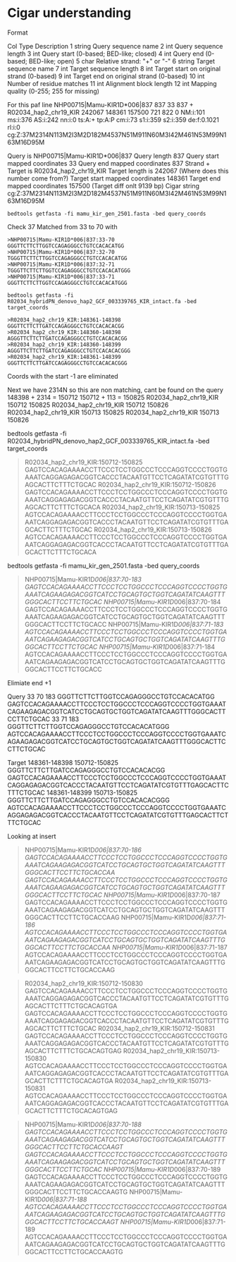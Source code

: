 # Cigar understanding

Format

Col 	Type 	Description
1 	string 	Query sequence name
2 	int 	Query sequence length
3 	int 	Query start (0-based; BED-like; closed)
4 	int 	Query end (0-based; BED-like; open)
5 	char 	Relative strand: "+" or "-"
6 	string 	Target sequence name
7 	int 	Target sequence length
8 	int 	Target start on original strand (0-based)
9 	int 	Target end on original strand (0-based)
10 	int 	Number of residue matches
11 	int 	Alignment block length
12 	int 	Mapping quality (0-255; 255 for missing)

For this paf line
NHP00715|Mamu-KIR1D*006|837	837	33	837	+	R02034_hap2_chr19_KIR	242067	148361	157500	721	822	0	NM:i:101	ms:i:376	AS:i:242	nn:i:0	ts:A:+	tp:A:P	cm:i:73	s1:i:359	s2:i:359	de:f:0.1021	rl:i:0	cg:Z:37M2314N113M2I3M2D182M4537N51M911N60M3I42M461N53M99N163M16D95M

Query is NHP00715|Mamu-KIR1D*006|837
Query length 837
Query start mapped coordinates 33
Query end mapped coordinates 837
Strand +
Target is R02034_hap2_chr19_KIR
Target length is 242067 (Where does this number come from?)
Target start mapped coordinates 148361
Target end mapped coordinates 157500 (Target diff onlt 9139 bp)
Cigar string cg:Z:37M2314N113M2I3M2D182M4537N51M911N60M3I42M461N53M99N163M16D95M

```
bedtools getfasta -fi mamu_kir_gen_2501.fasta -bed query_coords
```

Check 37 Matched from 33 to 70 with

```
>NHP00715|Mamu-KIR1D*006|837:33-70
GGGTTCTTCTTGGTCCAGAGGGCCTGTCCACACATGG
>NHP00715|Mamu-KIR1D*006|837:32-70
TGGGTTCTTCTTGGTCCAGAGGGCCTGTCCACACATGG
>NHP00715|Mamu-KIR1D*006|837:32-71
TGGGTTCTTCTTGGTCCAGAGGGCCTGTCCACACATGGG
>NHP00715|Mamu-KIR1D*006|837:33-71
GGGTTCTTCTTGGTCCAGAGGGCCTGTCCACACATGGG
```

```
bedtools getfasta -fi R02034_hybridPN_denovo_hap2_GCF_003339765_KIR_intact.fa -bed target_coords
```
```
>R02034_hap2_chr19_KIR:148361-148398
GGGTTCTTCTTGATCCAGAGGGCCTGTCCACACACGG
>R02034_hap2_chr19_KIR:148360-148398
AGGGTTCTTCTTGATCCAGAGGGCCTGTCCACACACGG
>R02034_hap2_chr19_KIR:148360-148399
AGGGTTCTTCTTGATCCAGAGGGCCTGTCCACACACGGG
>R02034_hap2_chr19_KIR:148361-148399
GGGTTCTTCTTGATCCAGAGGGCCTGTCCACACACGGG
```
Coords with the start -1 are eliminated

Next we have 2314N so this are non matching, cant be found on the query
148398 + 2314 = 150712
150712 + 113 = 150825
R02034_hap2_chr19_KIR   150712  150825
R02034_hap2_chr19_KIR   150712  150826
R02034_hap2_chr19_KIR   150713  150825
R02034_hap2_chr19_KIR   150713  150826

bedtools getfasta -fi R02034_hybridPN_denovo_hap2_GCF_003339765_KIR_intact.fa -bed target_coords 
>R02034_hap2_chr19_KIR:150712-150825
GAGTCCACAGAAAACCTTCCCTCCTGGCCCTCCCAGGTCCCCTGGTGAAATCAGGAGAGACGGTCACCCTACAATGTTCCTCAGATATCGTGTTTGAGCACTTCTTTCTGCAC
>R02034_hap2_chr19_KIR:150712-150826
GAGTCCACAGAAAACCTTCCCTCCTGGCCCTCCCAGGTCCCCTGGTGAAATCAGGAGAGACGGTCACCCTACAATGTTCCTCAGATATCGTGTTTGAGCACTTCTTTCTGCACA
>R02034_hap2_chr19_KIR:150713-150825
AGTCCACAGAAAACCTTCCCTCCTGGCCCTCCCAGGTCCCCTGGTGAAATCAGGAGAGACGGTCACCCTACAATGTTCCTCAGATATCGTGTTTGAGCACTTCTTTCTGCAC
>R02034_hap2_chr19_KIR:150713-150826
AGTCCACAGAAAACCTTCCCTCCTGGCCCTCCCAGGTCCCCTGGTGAAATCAGGAGAGACGGTCACCCTACAATGTTCCTCAGATATCGTGTTTGAGCACTTCTTTCTGCACA

bedtools getfasta -fi mamu_kir_gen_2501.fasta -bed query_coords
>NHP00715|Mamu-KIR1D*006|837:70-183
GAGTCCACAGAAAACCTTCCCTCCTGGCCCTCCCAGGTCCCCTGGTGAAATCAGAAGAGACGGTCATCCTGCAGTGCTGGTCAGATATCAAGTTTGGGCACTTCCTTCTGCAC
>NHP00715|Mamu-KIR1D*006|837:70-184
GAGTCCACAGAAAACCTTCCCTCCTGGCCCTCCCAGGTCCCCTGGTGAAATCAGAAGAGACGGTCATCCTGCAGTGCTGGTCAGATATCAAGTTTGGGCACTTCCTTCTGCACC
>NHP00715|Mamu-KIR1D*006|837:71-183
AGTCCACAGAAAACCTTCCCTCCTGGCCCTCCCAGGTCCCCTGGTGAAATCAGAAGAGACGGTCATCCTGCAGTGCTGGTCAGATATCAAGTTTGGGCACTTCCTTCTGCAC
>NHP00715|Mamu-KIR1D*006|837:71-184
AGTCCACAGAAAACCTTCCCTCCTGGCCCTCCCAGGTCCCCTGGTGAAATCAGAAGAGACGGTCATCCTGCAGTGCTGGTCAGATATCAAGTTTGGGCACTTCCTTCTGCACC

Elimiate end +1

Query 
33 70 183
GGGTTCTTCTTGGTCCAGAGGGCCTGTCCACACATGG GAGTCCACAGAAAACCTTCCCTCCTGGCCCTCCCAGGTCCCCTGGTGAAATCAGAAGAGACGGTCATCCTGCAGTGCTGGTCAGATATCAAGTTTGGGCACTTCCTTCTGCAC
33 71 183
GGGTTCTTCTTGGTCCAGAGGGCCTGTCCACACATGGG AGTCCACAGAAAACCTTCCCTCCTGGCCCTCCCAGGTCCCCTGGTGAAATCAGAAGAGACGGTCATCCTGCAGTGCTGGTCAGATATCAAGTTTGGGCACTTCCTTCTGCAC

Target 
148361-148398 150712-150825
GGGTTCTTCTTGATCCAGAGGGCCTGTCCACACACGG GAGTCCACAGAAAACCTTCCCTCCTGGCCCTCCCAGGTCCCCTGGTGAAATCAGGAGAGACGGTCACCCTACAATGTTCCTCAGATATCGTGTTTGAGCACTTCTTTCTGCAC
148361-148399 150713-150825
GGGTTCTTCTTGATCCAGAGGGCCTGTCCACACACGGG AGTCCACAGAAAACCTTCCCTCCTGGCCCTCCCAGGTCCCCTGGTGAAATCAGGAGAGACGGTCACCCTACAATGTTCCTCAGATATCGTGTTTGAGCACTTCTTTCTGCAC

Looking at insert
>NHP00715|Mamu-KIR1D*006|837:70-186
GAGTCCACAGAAAACCTTCCCTCCTGGCCCTCCCAGGTCCCCTGGTGAAATCAGAAGAGACGGTCATCCTGCAGTGCTGGTCAGATATCAAGTTTGGGCACTTCCTTCTGCACCAA
GAGTCCACAGAAAACCTTCCCTCCTGGCCCTCCCAGGTCCCCTGGTGAAATCAGAAGAGACGGTCATCCTGCAGTGCTGGTCAGATATCAAGTTTGGGCACTTCCTTCTGCAC
>NHP00715|Mamu-KIR1D*006|837:70-187
GAGTCCACAGAAAACCTTCCCTCCTGGCCCTCCCAGGTCCCCTGGTGAAATCAGAAGAGACGGTCATCCTGCAGTGCTGGTCAGATATCAAGTTTGGGCACTTCCTTCTGCACCAAG
>NHP00715|Mamu-KIR1D*006|837:71-186
AGTCCACAGAAAACCTTCCCTCCTGGCCCTCCCAGGTCCCCTGGTGAAATCAGAAGAGACGGTCATCCTGCAGTGCTGGTCAGATATCAAGTTTGGGCACTTCCTTCTGCACCAA
>NHP00715|Mamu-KIR1D*006|837:71-187
AGTCCACAGAAAACCTTCCCTCCTGGCCCTCCCAGGTCCCCTGGTGAAATCAGAAGAGACGGTCATCCTGCAGTGCTGGTCAGATATCAAGTTTGGGCACTTCCTTCTGCACCAAG

>R02034_hap2_chr19_KIR:150712-150830
GAGTCCACAGAAAACCTTCCCTCCTGGCCCTCCCAGGTCCCCTGGTGAAATCAGGAGAGACGGTCACCCTACAATGTTCCTCAGATATCGTGTTTGAGCACTTCTTTCTGCACAGTGA
GAGTCCACAGAAAACCTTCCCTCCTGGCCCTCCCAGGTCCCCTGGTGAAATCAGGAGAGACGGTCACCCTACAATGTTCCTCAGATATCGTGTTTGAGCACTTCTTTCTGCAC
>R02034_hap2_chr19_KIR:150712-150831
GAGTCCACAGAAAACCTTCCCTCCTGGCCCTCCCAGGTCCCCTGGTGAAATCAGGAGAGACGGTCACCCTACAATGTTCCTCAGATATCGTGTTTGAGCACTTCTTTCTGCACAGTGAG
>R02034_hap2_chr19_KIR:150713-150830
AGTCCACAGAAAACCTTCCCTCCTGGCCCTCCCAGGTCCCCTGGTGAAATCAGGAGAGACGGTCACCCTACAATGTTCCTCAGATATCGTGTTTGAGCACTTCTTTCTGCACAGTGA
>R02034_hap2_chr19_KIR:150713-150831
AGTCCACAGAAAACCTTCCCTCCTGGCCCTCCCAGGTCCCCTGGTGAAATCAGGAGAGACGGTCACCCTACAATGTTCCTCAGATATCGTGTTTGAGCACTTCTTTCTGCACAGTGAG

>NHP00715|Mamu-KIR1D*006|837:70-188
GAGTCCACAGAAAACCTTCCCTCCTGGCCCTCCCAGGTCCCCTGGTGAAATCAGAAGAGACGGTCATCCTGCAGTGCTGGTCAGATATCAAGTTTGGGCACTTCCTTCTGCACCAAGT
>GAGTCCACAGAAAACCTTCCCTCCTGGCCCTCCCAGGTCCCCTGGTGAAATCAGAAGAGACGGTCATCCTGCAGTGCTGGTCAGATATCAAGTTTGGGCACTTCCTTCTGCAC
>NHP00715|Mamu-KIR1D*006|837:70-189
GAGTCCACAGAAAACCTTCCCTCCTGGCCCTCCCAGGTCCCCTGGTGAAATCAGAAGAGACGGTCATCCTGCAGTGCTGGTCAGATATCAAGTTTGGGCACTTCCTTCTGCACCAAGTG
>NHP00715|Mamu-KIR1D*006|837:71-188
AGTCCACAGAAAACCTTCCCTCCTGGCCCTCCCAGGTCCCCTGGTGAAATCAGAAGAGACGGTCATCCTGCAGTGCTGGTCAGATATCAAGTTTGGGCACTTCCTTCTGCACCAAGT
>NHP00715|Mamu-KIR1D*006|837:71-189
AGTCCACAGAAAACCTTCCCTCCTGGCCCTCCCAGGTCCCCTGGTGAAATCAGAAGAGACGGTCATCCTGCAGTGCTGGTCAGATATCAAGTTTGGGCACTTCCTTCTGCACCAAGTG
